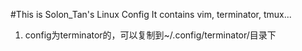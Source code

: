 #This is Solon_Tan's Linux Config
It contains vim, terminator, tmux...

1. config为terminator的，可以复制到~/.config/terminator/目录下

